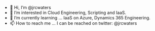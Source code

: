 - 👋 Hi, I’m @jrcwaters
- 👀 I’m interested in Cloud Engineering, Scripting and IaaS.
- 🌱 I’m currently learning ... IaaS on Azure, Dynamics 365 Engineering.
- 📫 How to reach me ... 
  I can be reached on twitter: @jrcwaters 

<!---
jrcwaters/jrcwaters is a ✨ special ✨ repository because its `README.md` (this file) appears on your GitHub profile.
You can click the Preview link to take a look at your changes.
--->
